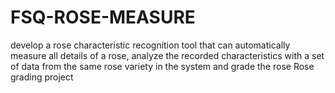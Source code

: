 # FSQ-ROSE-MEASURE
develop a rose characteristic recognition tool that can automatically measure all details of a rose, analyze the recorded characteristics with a set of data from the same rose variety in the system and grade the rose
Rose grading project
